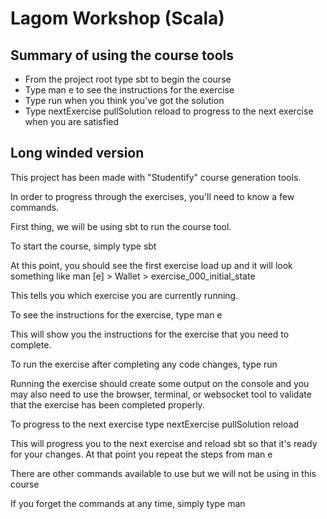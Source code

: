 # Lagom Workshop (Scala)

## Summary of using the course tools

* From the project root type sbt to begin the course
* Type man e to see the instructions for the exercise
* Type run when you think you've got the solution
* Type nextExercise pullSolution reload to progress to the next exercise when you are satisfied

## Long winded version

This project has been made with "Studentify" course generation tools.

In order to progress through the exercises, you'll need to know a few commands.

First thing, we will be using sbt to run the course tool.

To start the course, simply type sbt

At this point, you should see the first exercise load up and it will look something like man [e] > Wallet > exercise_000_initial_state

This tells you which exercise you are currently running.

To see the instructions for the exercise, type man e

This will show you the instructions for the exercise that you need to complete.

To run the exercise after completing any code changes, type run

Running the exercise should create some output on the console and you may also need to use the browser, terminal, or websocket tool to validate that the exercise has been completed properly.

To progress to the next exercise type nextExercise pullSolution reload

This will progress you to the next exercise and reload sbt so that it's ready for your changes. At that point you repeat the steps from man e

There are other commands available to use but we will not be using in this course

If you forget the commands at any time, simply type man